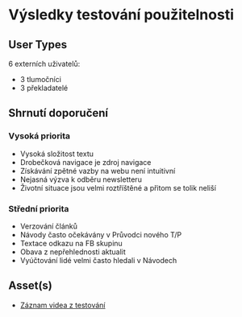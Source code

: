 # Výsledky testování použitelnosti

## User Types
6 externích uživatelů:
- 3 tlumočníci
- 3 překladatelé

## Shrnutí doporučení
### Vysoká priorita
- Vysoká složitost textu
- Drobečková navigace je zdroj navigace
- Získávání zpětné vazby na webu není intuitivní
- Nejasná výzva k odběru newsletteru
- Životní situace jsou velmi roztříštěné a přitom se tolik neliší

### Střední priorita
- Verzování článků
- Návody často očekávány v Průvodci nového T/P
- Textace odkazu na FB skupinu
- Obava z nepřehlednosti aktualit
- Vyúčtování lidé velmi často hledali v Návodech

## Asset(s)
- [Záznam videa z testování](https://drive.google.com/file/d/1B9akZMGEPzZJ7LoiShOPlqjeuhbx7MhJ/view)